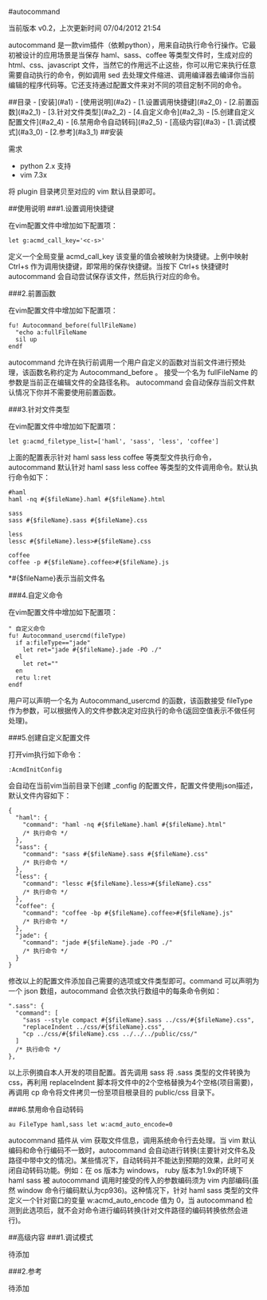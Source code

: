 #autocommand

当前版本 v0.2，上次更新时间 07/04/2012 21:54

autocommand 是一款vim插件（依赖python），用来自动执行命令行操作。它最初被设计的应用场景是当保存 haml、sass、coffee 等类型文件时，生成对应的 html、css、javascript 文件，当然它的作用远不止这些，你可以用它来执行任意需要自动执行的命令，例如调用 sed 去处理文件缩进、调用编译器去编译你当前编辑的程序代码等。它还支持通过配置文件来对不同的项目定制不同的命令。

<a name="a0" />
##目录
- [安装](#a1)
- [使用说明](#a2)
  - [1.设置调用快捷键](#a2_0)
  - [2.前置函数](#a2_1)
  - [3.针对文件类型](#a2_2)
  - [4.自定义命令](#a2_3)
  - [5.创建自定义配置文件](#a2_4)
  - [6.禁用命令自动转码](#a2_5)
- [高级内容](#a3)
  - [1.调试模式](#a3_0)
  - [2.参考](#a3_1)


<a name="a1" />
##安装

需求

- python 2.x 支持
- vim 7.3x

将 plugin 目录拷贝至对应的 vim 默认目录即可。

<a name="a2" />
##使用说明

<a name="a2_0" />
###1.设置调用快捷键

在vim配置文件中增加如下配置项：

	let g:acmd_call_key='<c-s>'

定义一个全局变量 acmd_call_key 该变量的值会被映射为快捷键。上例中映射 Ctrl+s 作为调用快捷键，即常用的保存快捷键。当按下 Ctrl+s 快捷键时 autocommand 会自动尝试保存该文件，然后执行对应的命令。

<a name="a2_1" />
###2.前置函数

在vim配置文件中增加如下配置项：

	fu! Autocommand_before(fullFileName)
	  "echo a:fullFileName
	  sil up
	endf

autocommand 允许在执行前调用一个用户自定义的函数对当前文件进行预处理，该函数名称约定为 Autocommand_before 。 接受一个名为 fullFileName 的参数是当前正在编辑文件的全路径名称。 autocommand 会自动保存当前文件默认情况下你并不需要使用前置函数。

<a name="a2_2" />
###3.针对文件类型

在vim配置文件中增加如下配置项：

	let g:acmd_filetype_list=['haml', 'sass', 'less', 'coffee']

上面的配置表示针对 haml sass less coffee 等类型文件执行命令，autocommand 默认针对 haml sass less coffee 等类型的文件调用命令。默认执行命令如下：

	#haml
	haml -nq #{$fileName}.haml #{$fileName}.html
	
	sass
	sass #{$fileName}.sass #{$fileName}.css
	
	less
	lessc #{$fileName}.less>#{$fileName}.css
	
	coffee
	coffee -p #{$fileName}.coffee>#{$fileName}.js

*#{$fileName}表示当前文件名

<a name="a2_3" />
###4.自定义命令

在vim配置文件中增加如下配置项：

	" 自定义命令
	fu! Autocommand_usercmd(fileType)
	  if a:fileType=="jade"
	    let ret="jade #{$fileName}.jade -PO ./"
	  el
	    let ret=""
	  en
	  retu l:ret
	endf

用户可以声明一个名为 Autocommand_usercmd 的函数，该函数接受 fileType 作为参数，可以根据传入的文件参数决定对应执行的命令(返回空值表示不做任何处理)。

<a name="a2_4" />
###5.创建自定义配置文件

打开vim执行如下命令：

	:AcmdInitConfig

会自动在当前vim当前目录下创建 _config 的配置文件，配置文件使用json描述，默认文件内容如下：

	{
	  "haml": {
	    "command": "haml -nq #{$fileName}.haml #{$fileName}.html"
	    /* 执行命令 */
	  },
	  "sass": {
	    "command": "sass #{$fileName}.sass #{$fileName}.css"
	    /* 执行命令 */
	  },
	  "less": {
	    "command": "lessc #{$fileName}.less>#{$fileName}.css"
	    /* 执行命令 */
	  },
	  "coffee": {
	    "command": "coffee -bp #{$fileName}.coffee>#{$fileName}.js"
	    /* 执行命令 */
	  },
	  "jade": {
	    "command": "jade #{$fileName}.jade -PO ./"
	    /* 执行命令 */
	  }
	}

修改以上的配置文件添加自己需要的选项或文件类型即可。command 可以声明为一个 json 数组，autocommand 会依次执行数组中的每条命令例如：

	".sass": {
	  "command": [
	    "sass --style compact #{$fileName}.sass ../css/#{$fileName}.css",
	    "replaceIndent ../css/#{$fileName}.css",
	    "cp ../css/#{$fileName}.css ../../../public/css/"
	  ]
	  /* 执行命令 */
	},

以上示例摘自本人开发的项目配置。首先调用 sass 将 .sass 类型的文件转换为 css，再利用 replaceIndent 脚本将文件中的2个空格替换为4个空格(项目需要)，再调用 cp 命令将文件拷贝一份至项目根录目的 public/css 目录下。

<a name="a2_5" />
###6.禁用命令自动转码

	au FileType haml,sass let w:acmd_auto_encode=0

autocommand 插件从 vim 获取文件信息，调用系统命令行去处理。当 vim 默认编码和命令行编码不一致时，autocommand 会自动进行转换(主要针对文件名及路径中带中文的情况)。某些情况下，自动转码并不能达到预期的效果，此时可关闭自动转码功能。例如：在 os 版本为 windows， ruby 版本为1.9x的环境下 haml sass 被 autocommand 调用时接受的传入的参数编码须为 vim 内部编码(虽然 window 命令行编码默认为cp936)。这种情况下，针对 haml sass 类型的文件定义一个针对窗口的变量 w:acmd_auto_encode 值为 0，当 autocommand 检测到此选项后，就不会对命令进行编码转换(针对文件路径的编码转换依然会进行)。

<a name="a3" />
##高级内容

<a name="a3_0">
###1.调试模式

待添加

<a name="a3_1">
###2.参考

待添加
